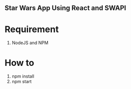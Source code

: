 ## Star Wars App Using React and SWAPI

# Requirement
1. NodeJS and NPM

# How to 
1. npm install
2. npm start